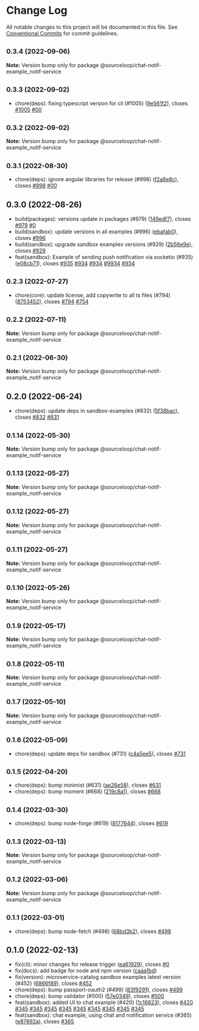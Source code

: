 # Change Log

All notable changes to this project will be documented in this file.
See [Conventional Commits](https://conventionalcommits.org) for commit guidelines.

## <small>0.3.4 (2022-09-06)</small>

**Note:** Version bump only for package @sourceloop/chat-notif-example_notif-service





## <small>0.3.3 (2022-09-02)</small>

* chore(deps): fixing typescript version for cli (#1005) ([9e561f2](https://github.com/sourcefuse/loopback4-microservice-catalog/commit/9e561f2)), closes [#1005](https://github.com/sourcefuse/loopback4-microservice-catalog/issues/1005) [#00](https://github.com/sourcefuse/loopback4-microservice-catalog/issues/00)





## <small>0.3.2 (2022-09-02)</small>

**Note:** Version bump only for package @sourceloop/chat-notif-example_notif-service





## <small>0.3.1 (2022-08-30)</small>

* chore(deps): ignore angular libraries for release (#998) ([f2a8e8c](https://github.com/sourcefuse/loopback4-microservice-catalog/commit/f2a8e8c)), closes [#998](https://github.com/sourcefuse/loopback4-microservice-catalog/issues/998) [#00](https://github.com/sourcefuse/loopback4-microservice-catalog/issues/00)





## 0.3.0 (2022-08-26)

* build(packages): versions update in packages (#979) ([149edf7](https://github.com/sourcefuse/loopback4-microservice-catalog/commit/149edf7)), closes [#979](https://github.com/sourcefuse/loopback4-microservice-catalog/issues/979) [#0](https://github.com/sourcefuse/loopback4-microservice-catalog/issues/0)
* build(sandbox): update versions in all examples (#996) ([ebafab0](https://github.com/sourcefuse/loopback4-microservice-catalog/commit/ebafab0)), closes [#996](https://github.com/sourcefuse/loopback4-microservice-catalog/issues/996)
* build(sandbox): upgrade sandbox examples versions (#929) ([2b56e9e](https://github.com/sourcefuse/loopback4-microservice-catalog/commit/2b56e9e)), closes [#929](https://github.com/sourcefuse/loopback4-microservice-catalog/issues/929)
* feat(sandbox): Example of sending push notification via socketio (#935) ([e08cb71](https://github.com/sourcefuse/loopback4-microservice-catalog/commit/e08cb71)), closes [#935](https://github.com/sourcefuse/loopback4-microservice-catalog/issues/935) [#934](https://github.com/sourcefuse/loopback4-microservice-catalog/issues/934) [#934](https://github.com/sourcefuse/loopback4-microservice-catalog/issues/934) [#9934](https://github.com/sourcefuse/loopback4-microservice-catalog/issues/9934) [#934](https://github.com/sourcefuse/loopback4-microservice-catalog/issues/934)





## <small>0.2.3 (2022-07-27)</small>

* chore(core): update license, add copywrite to all ts files (#794) ([8753452](https://github.com/sourcefuse/loopback4-microservice-catalog/commit/8753452)), closes [#794](https://github.com/sourcefuse/loopback4-microservice-catalog/issues/794) [#754](https://github.com/sourcefuse/loopback4-microservice-catalog/issues/754)





## <small>0.2.2 (2022-07-11)</small>

**Note:** Version bump only for package @sourceloop/chat-notif-example_notif-service





## <small>0.2.1 (2022-06-30)</small>

**Note:** Version bump only for package @sourceloop/chat-notif-example_notif-service





## 0.2.0 (2022-06-24)

* chore(deps): update deps in sandbox-examples (#832) ([5f38bac](https://github.com/sourcefuse/loopback4-microservice-catalog/commit/5f38bac)), closes [#832](https://github.com/sourcefuse/loopback4-microservice-catalog/issues/832) [#831](https://github.com/sourcefuse/loopback4-microservice-catalog/issues/831)





## <small>0.1.14 (2022-05-30)</small>

**Note:** Version bump only for package @sourceloop/chat-notif-example_notif-service





## <small>0.1.13 (2022-05-27)</small>

**Note:** Version bump only for package @sourceloop/chat-notif-example_notif-service





## <small>0.1.12 (2022-05-27)</small>

**Note:** Version bump only for package @sourceloop/chat-notif-example_notif-service





## <small>0.1.11 (2022-05-27)</small>

**Note:** Version bump only for package @sourceloop/chat-notif-example_notif-service





## <small>0.1.10 (2022-05-26)</small>

**Note:** Version bump only for package @sourceloop/chat-notif-example_notif-service





## <small>0.1.9 (2022-05-17)</small>

**Note:** Version bump only for package @sourceloop/chat-notif-example_notif-service





## <small>0.1.8 (2022-05-11)</small>

**Note:** Version bump only for package @sourceloop/chat-notif-example_notif-service





## <small>0.1.7 (2022-05-10)</small>

**Note:** Version bump only for package @sourceloop/chat-notif-example_notif-service





## <small>0.1.6 (2022-05-09)</small>

* chore(deps): update deps for sandbox (#731) ([c4a5ee5](https://github.com/sourcefuse/loopback4-microservice-catalog/commit/c4a5ee5)), closes [#731](https://github.com/sourcefuse/loopback4-microservice-catalog/issues/731)





## <small>0.1.5 (2022-04-20)</small>

* chore(deps): bump minimist (#631) ([ae26e58](https://github-personal/sourcefuse/loopback4-microservice-catalog/commit/ae26e58)), closes [#631](https://github-personal/sourcefuse/loopback4-microservice-catalog/issues/631)
* chore(deps): bump moment (#668) ([219c8a1](https://github-personal/sourcefuse/loopback4-microservice-catalog/commit/219c8a1)), closes [#668](https://github-personal/sourcefuse/loopback4-microservice-catalog/issues/668)





## <small>0.1.4 (2022-03-30)</small>

* chore(deps): bump node-forge (#619) ([8177644](https://github-personal/sourcefuse/loopback4-microservice-catalog/commit/8177644)), closes [#619](https://github-personal/sourcefuse/loopback4-microservice-catalog/issues/619)





## <small>0.1.3 (2022-03-13)</small>

**Note:** Version bump only for package @sourceloop/chat-notif-example_notif-service





## <small>0.1.2 (2022-03-06)</small>

**Note:** Version bump only for package @sourceloop/chat-notif-example_notif-service





## <small>0.1.1 (2022-03-01)</small>

* chore(deps): bump node-fetch (#498) ([68bd3b2](https://github-personal/sourcefuse/loopback4-microservice-catalog/commit/68bd3b2)), closes [#498](https://github-personal/sourcefuse/loopback4-microservice-catalog/issues/498)





## 0.1.0 (2022-02-13)

* fix(cli): minor changes for release trigger ([ea61929](https://github-personal/sourcefuse/loopback4-microservice-catalog/commit/ea61929)), closes [#0](https://github-personal/sourcefuse/loopback4-microservice-catalog/issues/0)
* fix(docs): add badge for node and npm version ([caaa1bd](https://github-personal/sourcefuse/loopback4-microservice-catalog/commit/caaa1bd))
* fix(version): microservice-catalog sandbox examples latest version (#452) ([6866f89](https://github-personal/sourcefuse/loopback4-microservice-catalog/commit/6866f89)), closes [#452](https://github-personal/sourcefuse/loopback4-microservice-catalog/issues/452)
* chore(deps): bump passport-oauth2 (#499) ([83f9291](https://github-personal/sourcefuse/loopback4-microservice-catalog/commit/83f9291)), closes [#499](https://github-personal/sourcefuse/loopback4-microservice-catalog/issues/499)
* chore(deps): bump validator (#500) ([57e0349](https://github-personal/sourcefuse/loopback4-microservice-catalog/commit/57e0349)), closes [#500](https://github-personal/sourcefuse/loopback4-microservice-catalog/issues/500)
* feat(sandbox): added UI to chat example (#420) ([1c16623](https://github-personal/sourcefuse/loopback4-microservice-catalog/commit/1c16623)), closes [#420](https://github-personal/sourcefuse/loopback4-microservice-catalog/issues/420) [#345](https://github-personal/sourcefuse/loopback4-microservice-catalog/issues/345) [#345](https://github-personal/sourcefuse/loopback4-microservice-catalog/issues/345) [#345](https://github-personal/sourcefuse/loopback4-microservice-catalog/issues/345) [#345](https://github-personal/sourcefuse/loopback4-microservice-catalog/issues/345) [#345](https://github-personal/sourcefuse/loopback4-microservice-catalog/issues/345) [#345](https://github-personal/sourcefuse/loopback4-microservice-catalog/issues/345) [#345](https://github-personal/sourcefuse/loopback4-microservice-catalog/issues/345) [#345](https://github-personal/sourcefuse/loopback4-microservice-catalog/issues/345) [#345](https://github-personal/sourcefuse/loopback4-microservice-catalog/issues/345)
* feat(sandbox): chat example, using chat and notification service (#365) ([e87892a](https://github-personal/sourcefuse/loopback4-microservice-catalog/commit/e87892a)), closes [#365](https://github-personal/sourcefuse/loopback4-microservice-catalog/issues/365)
